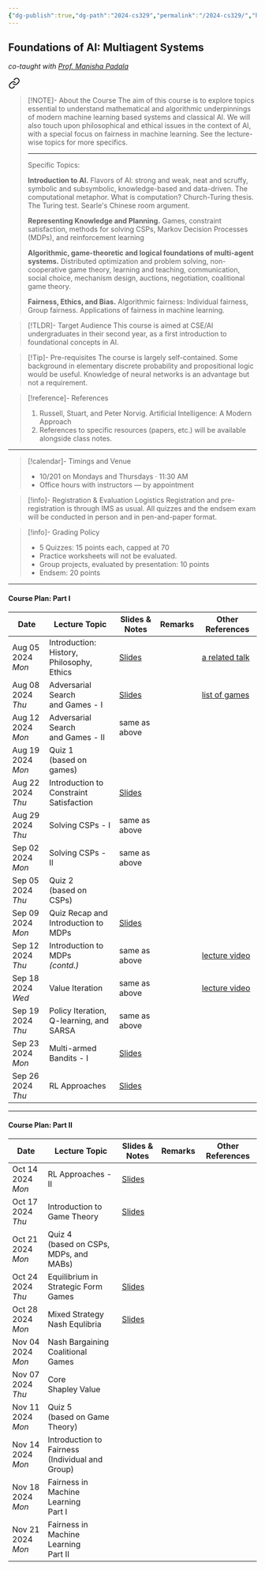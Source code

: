 ```yaml
---
{"dg-publish":true,"dg-path":"2024-cs329","permalink":"/2024-cs329/","hide":true}
---
```



## Foundations of AI: Multiagent Systems
_co-taught with [Prof. Manisha Padala](https://iitgn.ac.in/faculty/cse/manisha)_


<div class="transclusion internal-embed is-loaded"><a class="markdown-embed-link" href="/descriptions/cs-329/" aria-label="Open link"><svg xmlns="http://www.w3.org/2000/svg" width="24" height="24" viewBox="0 0 24 24" fill="none" stroke="currentColor" stroke-width="2" stroke-linecap="round" stroke-linejoin="round" class="svg-icon lucide-link"><path d="M10 13a5 5 0 0 0 7.54.54l3-3a5 5 0 0 0-7.07-7.07l-1.72 1.71"></path><path d="M14 11a5 5 0 0 0-7.54-.54l-3 3a5 5 0 0 0 7.07 7.07l1.71-1.71"></path></svg></a><div class="markdown-embed">




> [!NOTE]- About the Course
> The aim of this course is to explore topics essential to understand mathematical and algorithmic underpinnings of modern machine learning based systems and classical Al. We will also touch upon philosophical and ethical issues in the context of AI, with a special focus on fairness in machine learning. See the lecture-wise topics for more specifics.
> 
> ---
> 
> Specific Topics:
> 
> **Introduction to Al.** Flavors of Al: strong and weak, neat and scruffy, symbolic and subsymbolic, knowledge-based and data-driven. The computational metaphor. What is computation? Church-Turing thesis. The Turing test. Searle's Chinese room argument.
> 
> **Representing Knowledge and Planning.** Games, constraint satisfaction, methods for solving CSPs, Markov Decision Processes (MDPs), and reinforcement learning
> 
> **Algorithmic, game-theoretic and logical foundations of multi-agent systems.** Distributed optimization and problem solving, non-cooperative game theory, learning and teaching, communication, social choice, mechanism design, auctions, negotiation, coalitional game theory.
> 
> **Fairness, Ethics, and Bias.** Algorithmic fairness: Individual fairness, Group fairness. Applications of fairness in machine learning.

> [!TLDR]- Target Audience
> This course is aimed at CSE/AI undergraduates in their second year, as a first introduction to foundational concepts in AI.

> [!Tip]- Pre-requisites
> The course is largely self-contained. Some background in elementary discrete probability and propositional logic would be useful. Knowledge of neural networks is an advantage but not a requirement.

> [!reference]- References
> 1. Russell, Stuart, and Peter Norvig. Artificial Intelligence: A Modern Approach
> 2. References to specific resources (papers, etc.) will be available alongside class notes.

---



</div></div>


> [!calendar]- Timings and Venue
> - 10/201 on Mondays and Thursdays · 11:30 AM
> - Office hours with instructors — by appointment

> [!info]- Registration & Evaluation Logistics
> Registration and pre-registration is through IMS as usual. 
> All quizzes and the endsem exam will be conducted in person and in pen-and-paper format.

> [!info]- Grading Policy
> - 5 Quizzes: 15 points each, capped at 70
> - Practice worksheets will not be evaluated.
> - Group projects, evaluated by presentation: 10 points
> - Endsem: 20 points

---
#### Course Plan: Part I

| Date                 | Lecture Topic                                 | Slides & Notes                                                                   | Remarks | Other References                                              |
| -------------------- | --------------------------------------------- | -------------------------------------------------------------------------------- | ------- | ------------------------------------------------------------- |
| Aug 05 2024<br>_Mon_ | Introduction: <br>History, Philosophy, Ethics | [Slides](https://slides.com/neeldhara/2024-cs329-w1#/)                           |         | [a related talk](https://www.youtube.com/watch?v=ryyRNJxo_hs) |
| Aug 08 2024<br>_Thu_ | Adversarial Search <br>and Games - I<br>      | [Slides](https://slides.com/neeldhara/fai-adverserial-games)                     |         | [list of games](https://kyleburke.info/DB/combGames/)<br>     |
| Aug 12 2024<br>_Mon_ | Adversarial Search <br>and Games - II<br>     | same as above                                                                    |         |                                                               |
| Aug 19 2024<br>_Mon_ | Quiz 1<br>(based on games)                    |                                                                                  |         |                                                               |
| Aug 22 2024<br>_Thu_ | Introduction to <br>Constraint Satisfaction   | [Slides](https://slides.com/neeldhara/fai-csps)                                  |         |                                                               |
| Aug 29 2024<br>_Thu_ | Solving CSPs - I                              | same as above                                                                    |         |                                                               |
| Sep 02 2024<br>_Mon_ | Solving CSPs - II                             | same as above                                                                    |         |                                                               |
| Sep 05 2024<br>_Thu_ | Quiz 2<br>(based on CSPs)                     |                                                                                  |         |                                                               |
| Sep 09 2024<br>_Mon_ | Quiz Recap and <br>Introduction to MDPs       | [Slides](https://slides.com/neeldhara/fai-mdps)                                  |         |                                                               |
| Sep 12 2024<br>_Thu_ | Introduction to MDPs<br>*(contd.)*            | same as above                                                                    |         | [lecture video](https://www.youtube.com/watch?v=Oxqwwnm_x0s)  |
| Sep 18 2024<br>_Wed_ | Value Iteration                               | same as above                                                                    |         | [lecture video](https://www.youtube.com/watch?v=6pBvbLyn6fE)  |
| Sep 19 2024<br>_Thu_ | Policy Iteration, <br>Q-learning, and SARSA   | same as above                                                                    |         |                                                               |
| Sep 23 2024<br>_Mon_ | Multi-armed Bandits - I                       | [Slides](https://drive.google.com/file/d/1n4VJj9Oaqk0NIvUxO6MEFks7ckvqFCgU/view) |         |                                                               |
| Sep 26 2024<br>_Thu_ | RL Approaches                                 | [Slides](https://drive.google.com/file/d/16R6hnwJ3AuDjY1MsexEy3v0D-uSvtpzP/view) |         |                                                               |

---

#### Course Plan: Part II

| Date                 | Lecture Topic                                      | Slides & Notes                                                                   | Remarks | Other References |
| -------------------- | -------------------------------------------------- | -------------------------------------------------------------------------------- | ------- | ---------------- |
| Oct 14 2024<br>_Mon_ | RL Approaches - II                                 | [Slides](https://drive.google.com/file/d/15UEBEyynLdEjcMBkA7kW1-Q10IFsS7su/view) |         |                  |
| Oct 17 2024<br>_Thu_ | Introduction to<br>Game Theory                     | [Slides](https://drive.google.com/file/d/1D9I70GkRqqp2eGU9Dj-8PdCOhADYDWPu/view) |         |                  |
| Oct 21 2024<br>_Mon_ | Quiz 4<br>(based on CSPs, MDPs, and MABs)          |                                                                                  |         |                  |
| Oct 24 2024<br>*Thu* | Equilibrium in <br>Strategic Form Games            | [Slides](https://drive.google.com/file/d/1cvktHeDKD8bvUnjn2NHsl19Yhlx93WKF/view) |         |                  |
| Oct 28 2024<br>*Mon* | Mixed Strategy <br>Nash Equlibria                  | [Slides](https://drive.google.com/file/d/1kQ-YzMVVfZ6FYw6SYJC7jAOFdDZTrfdQ/view) |         |                  |
| Nov 04 2024<br>_Mon_ | Nash Bargaining <br>Coalitional Games              |                                                                                  |         |                  |
| Nov 07 2024<br>_Thu_ | Core<br>Shapley Value                              |                                                                                  |         |                  |
| Nov 11 2024<br>_Mon_ | Quiz 5<br>(based on Game Theory)                   |                                                                                  |         |                  |
| Nov 14 2024<br>_Mon_ | Introduction to Fairness<br>(Individual and Group) |                                                                                  |         |                  |
| Nov 18 2024<br>_Mon_ | Fairness in Machine Learning<br>Part I             |                                                                                  |         |                  |
| Nov 21 2024<br>_Mon_ | Fairness in Machine Learning<br>Part II            |                                                                                  |         |                  |


